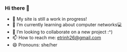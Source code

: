 ### Hi there 👋


- 🌱 My site is still a work in progress!
- 🌱 I’m currently learning about computer networks💻
- 👯 I’m looking to collaborate on a new project :^)
- 📫 How to reach me: etrinh26@gmail.com
- 😄 Pronouns: she/her
